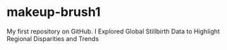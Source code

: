 # makeup-brush1
My first repository on GitHub.
I Explored Global Stillbirth Data to Highlight Regional Disparities and Trends
